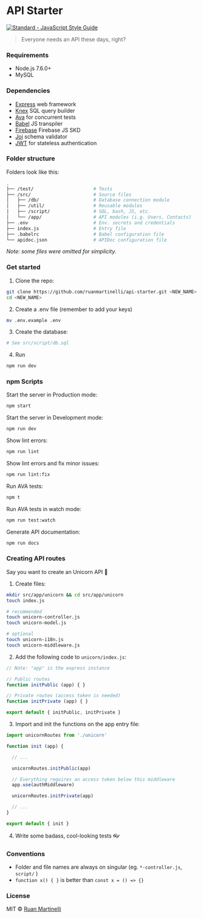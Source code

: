 # API Starter

<a href="https://standardjs.com"><img src="https://img.shields.io/badge/code_style-standard-brightgreen.svg" alt="Standard - JavaScript Style Guide"></a>

> Everyone needs an API these days, right?

### Requirements

* Node.js 7.6.0+
* MySQL

### Dependencies

* [Express](https://github.com/expressjs/express) web framework
* [Knex](http://knexjs.org/) SQL query builder
* [Ava](https://github.com/avajs) for concurrent tests
* [Babel](https://babeljs.io) JS transpiler
* [Firebase](https://github.com/firebase/firebase-js-sdk) Firebase JS SKD
* [Joi](https://github.com/hapijs/joi) schema validator
* [JWT](https://jwt.io/) for stateless authentication

### Folder structure

Folders look like this:

```bash
.
├── /test/                      # Tests
├── /src/                       # Source files
│   ├── /db/                    # Database connection module
│   ├── /util/                  # Reusable modules
|   ├── /script/                # SQL, bash, JS, etc.
│   └── /app/                   # API modules (i.g. Users, Contacts)
├── .env                        # Env. secrets and credentials 
├── index.js                    # Entry file
├── .babelrc                    # Babel configuration file
└── apidoc.json                 # APIDoc configuration file
```
_Note: some files were omitted for simplicity._

### Get started

1. Clone the repo:

```bash
git clone https://github.com/ruanmartinelli/api-starter.git <NEW_NAME>
cd <NEW_NAME>
```
2. Create a .env file (remember to add your keys)

```bash
mv .env.example .env
```

3. Create the database:

```bash
# See src/script/db.sql
```

4. Run

```bash
npm run dev
```

### npm Scripts

Start the server in Production mode:
```bash
npm start 
```

Start the server in Development mode:
```bash
npm run dev 
```

Show lint errors:
```bash
npm run lint
```

Show lint errors and fix minor issues:
```bash
npm run lint:fix
```

Run AVA tests:
```bash
npm t
```

Run AVA tests in watch mode:
```bash
npm run test:watch
```

Generate API documentation:
```bash
npm run docs
```

### Creating API routes

Say you want to create an Unicorn API :unicorn:

1. Create files:

```bash
mkdir src/app/unicorn && cd src/app/unicorn
touch index.js 

# recommended
touch unicorn-controller.js 
touch unicorn-model.js

# optional
touch unicorn-i18n.js
touch unicorn-middleware.js
```

2. Add the following code to `unicorn/index.js`:

```js
// Note: "app" is the express instance

// Public routes
function initPublic (app) { }

// Private routes (access token is needed)
function initPrivate (app) { }

export default { initPublic, initPrivate }
```

3. Import and init the functions on the app entry file:

```js
import unicornRoutes from './unicorn'

function init (app) {

  // ...

  unicornRoutes.initPublic(app)

  // Everything requires an access token below this middleware
  app.use(authMiddleware)

  unicornRoutes.initPrivate(app)

  // ...
}

export default { init }
```

4. Write some badass, cool-looking tests :eyeglasses:

### Conventions

- Folder and file names are always on singular (eg. `*-controller.js`, `script/` )
- `function x() { }` is better than `const x = () => {}`

### License

MIT © [Ruan Martinelli](http://ruanmartinelli.com)
